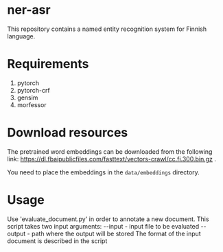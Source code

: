 # ner-asr

This repository contains a named entity recognition system for Finnish language.

# Requirements
1. pytorch
2. pytorch-crf
3. gensim
4. morfessor

# Download resources
The pretrained word embeddings can be downloaded from the following link: https://dl.fbaipublicfiles.com/fasttext/vectors-crawl/cc.fi.300.bin.gz .

You need to place the embeddings in the `data/embeddings` directory.

# Usage
Use 'evaluate_document.py' in order to annotate a new document. 
This script takes two input arguments:
--input - input file to be evaluated
--output - path where the output will be stored
The format of the input document is described in the script